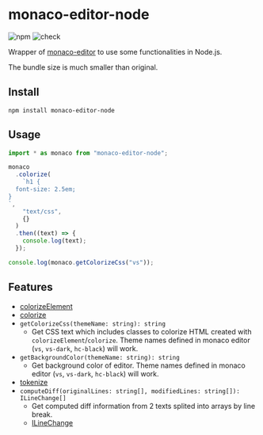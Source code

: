 # monaco-editor-node

![npm](https://img.shields.io/npm/v/monaco-editor-node) ![check](https://github.com/inokawa/monaco-editor-node/workflows/check/badge.svg)

Wrapper of [monaco-editor](https://github.com/microsoft/monaco-editor) to use some functionalities in Node.js.

The bundle size is much smaller than original.

## Install

```
npm install monaco-editor-node
```

## Usage

```javascript
import * as monaco from "monaco-editor-node";

monaco
  .colorize(
    `h1 {
  font-size: 2.5em;
}
`,
    "text/css",
    {}
  )
  .then((text) => {
    console.log(text);
  });

console.log(monaco.getColorizeCss("vs"));
```

## Features

- [colorizeElement](https://microsoft.github.io/monaco-editor/api/modules/monaco.editor.html#colorizeelement)
- [colorize](https://microsoft.github.io/monaco-editor/api/modules/monaco.editor.html#colorize)
- `getColorizeCss(themeName: string): string`
  - Get CSS text which includes classes to colorize HTML created with `colorizeElement`/`colorize`. Theme names defined in monaco editor (`vs`, `vs-dark`, `hc-black`) will work.
- `getBackgroundColor(themeName: string): string`
  - Get background color of editor. Theme names defined in monaco editor (`vs`, `vs-dark`, `hc-black`) will work.
- [tokenize](https://microsoft.github.io/monaco-editor/api/modules/monaco.editor.html#tokenize)
- `computeDiff(originalLines: string[], modifiedLines: string[]): ILineChange[]`
  - Get computed diff information from 2 texts splited into arrays by line break.
  - [ILineChange](https://microsoft.github.io/monaco-editor/api/interfaces/monaco.editor.ilinechange.html)
